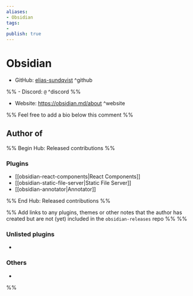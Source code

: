 ```yaml
---
aliases:
- Obsidian
tags: 
- 
publish: true
---
```


# Obsidian

- GitHub: [elias-sundqvist](https://github.com/elias-sundqvist/) ^github

%% - Discord: `@` ^discord %%

- Website: <https://obsidian.md/about> ^website

<!-- - [[Publish sites|Publish site]]: ^publish -->

%% Feel free to add a bio below this comment %%


## Author of

%% Begin Hub: Released contributions %%
### Plugins
- [[obsidian-react-components|React Components]]
- [[obsidian-static-file-server|Static File Server]]
- [[obsidian-annotator|Annotator]]

%% End Hub: Released contributions %%

%% Add links to any plugins, themes or other notes that the author has created but are not (yet) included in the `obsidian-releases` repo %%
%%
### Unlisted plugins

- 

### Others

- 
%%

<!--
## Sponsor this author

- [[GitHub sponsors]]: [Sponsor @elias-sundqvist on GitHub Sponsors](https://github.com/sponsors/elias-sundqvist) ^github-sponsor
- [[Buy me a coffee]]: ^buy-me-a-coffee
- [[PayPal]]: ^paypal
- [[Patreon]]: ^patreon

-->

<!--
## Follow this author

- [[YouTube Channels|On YouTube]]: ^youtube
- Twitter: ^twitter
- ...
-->
